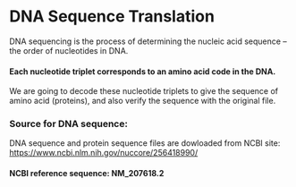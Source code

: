 # DNA Sequence Translation
DNA sequencing is the process of determining the nucleic acid sequence – the order of nucleotides in DNA. 
#### Each nucleotide triplet corresponds to an amino acid code in the DNA. 
We are going to decode these nucleotide triplets to give the sequence of amino acid (proteins), and also verify the sequence
with the original file.
### Source for DNA sequence:
DNA sequence and protein sequence files are dowloaded from NCBI site: https://www.ncbi.nlm.nih.gov/nuccore/256418990/
#### NCBI reference sequence: NM_207618.2

